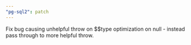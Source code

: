 ```yaml
---
"pg-sql2": patch
---
```


Fix bug causing unhelpful throw on $$type optimization on null - instead pass
through to more helpful throw.
